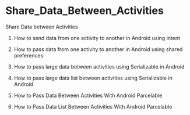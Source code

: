 # Share_Data_Between_Activities
Share Data between Activities 
1. How to send data from one activity to another in Android using intent 
2. How to pass data from one activity to another in Android using shared preferences 

3. How to pass large data between activities using Serializable in Android
4. How to pass large data list between activities using Serializable in Android

5. How to Pass Data Between Activities With Android Parcelable 
6. How to Pass Data List Between Activities With Android Parcelable 

